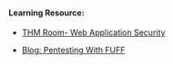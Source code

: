
#### Learning Resource:

  * [THM Room- Web Application Security](https://tryhackme.com/room/introwebapplicationsecurity)
  
  * [Blog: Pentesting With FUFF](https://medium.com/@nathan.zebedee/pentesting-with-fuff-ab91775cd5db)
